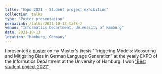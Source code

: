 ```yaml
---
title: "Expo 2021 - Student project exhibition"
collection: talks
type: "Poster presentation"
permalink: /talks/2021-10-13-talk-2
venue: "Informatics Department, University of Hamburg"
date: 2021-10-13
location: "Hamburg, Germany"
---
```


I presented a [poster](https://krangelie.github.io/files/EXPO-Poster-AngelieKraft.pdf) on my Master's thesis "Triggering Models: Measuring and Mitigating Bias in German Language Generation" at the yearly EXPO of the Informatics Department at the University of Hamburg. I won ["Best student project 2021"](https://www.inf.uni-hamburg.de/en/inst/ab/lt/home/news/202110-expo.html).


